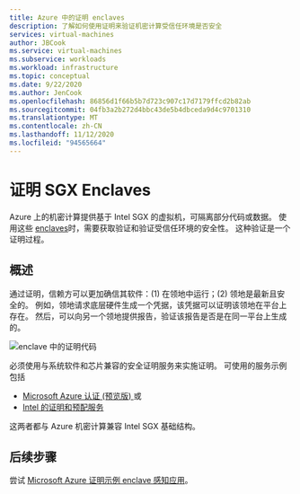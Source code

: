 ```yaml
---
title: Azure 中的证明 enclaves
description: 了解如何使用证明来验证机密计算受信任环境是否安全
services: virtual-machines
author: JBCook
ms.service: virtual-machines
ms.subservice: workloads
ms.workload: infrastructure
ms.topic: conceptual
ms.date: 9/22/2020
ms.author: JenCook
ms.openlocfilehash: 86856d1f66b5b7d723c907c17d7179ffcd2b82ab
ms.sourcegitcommit: 04fb3a2b272d4bbc43de5b4dbceda9d4c9701310
ms.translationtype: MT
ms.contentlocale: zh-CN
ms.lasthandoff: 11/12/2020
ms.locfileid: "94565664"
---
```

# <a name="attesting-sgx-enclaves"></a>证明 SGX Enclaves

Azure 上的机密计算提供基于 Intel SGX 的虚拟机，可隔离部分代码或数据。 使用这些 [enclaves](confidential-computing-enclaves.md)时，需要获取验证和验证受信任环境的安全性。 这种验证是一个证明过程。 

## <a name="overview"></a>概述 

通过证明，信赖方可以更加确信其软件：(1) 在领地中运行；(2) 领地是最新且安全的。 例如，领地请求底层硬件生成一个凭据，该凭据可以证明该领地在平台上存在。 然后，可以向另一个领地提供报告，验证该报告是否是在同一平台上生成的。

![enclave 中的证明代码](media/attestation/attestation.png)



必须使用与系统软件和芯片兼容的安全证明服务来实施证明。 可使用的服务示例包括

- [Microsoft Azure 认证 (预览版) ](../attestation/overview.md) 或
- [Intel 的证明和预配服务](https://software.intel.com/sgx/attestation-services)


这两者都与 Azure 机密计算兼容 Intel SGX 基础结构。 

## <a name="next-steps"></a>后续步骤
尝试 [Microsoft Azure 证明示例 enclave 感知应用](/samples/azure-samples/microsoft-azure-attestation/sample-code-for-intel-sgx-attestation-using-microsoft-azure-attestation/)。